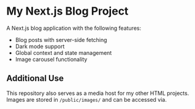# My Next.js Blog Project
   
   A Next.js blog application with the following features:
   - Blog posts with server-side fetching
   - Dark mode support
   - Global context and state management
   - Image carousel functionality
   
## Additional Use
  This repository also serves as a media host for my other HTML projects. 
  Images are stored in `/public/images/` and can be accessed via.
